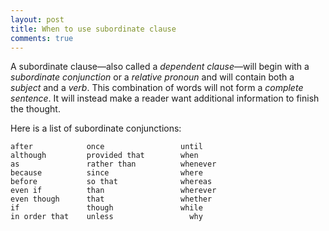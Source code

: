```yaml
---
layout: post
title: When to use subordinate clause
comments: true
---
```


A subordinate clause—also called a *dependent clause*—will begin with a _subordinate conjunction_ or a _relative pronoun_ and will contain both a _subject_ and a _verb_. This combination of words will not form a _complete sentence_. It will instead make a reader want additional information to finish the thought.

Here is a list of subordinate conjunctions:

~~~
after            once                 until
although         provided that        when
as               rather than          whenever
because          since                where
before           so that              whereas
even if          than                 wherever
even though      that                 whether
if               though               while
in order that 	 unless 	            why
~~~


















